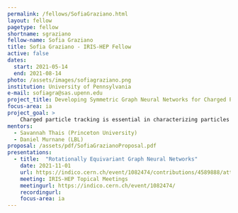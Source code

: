 ```yaml
---
permalink: /fellows/SofiaGraziano.html
layout: fellow
pagetype: fellow
shortname: sgraziano
fellow-name: Sofia Graziano
title: Sofia Graziano - IRIS-HEP Fellow
active: false
dates:
  start: 2021-05-14
  end: 2021-08-14
photo: /assets/images/sofiagraziano.png
institution: University of Pennsylvania
e-mail: sofiagra@sas.upenn.edu
project_title: Developing Symmetric Graph Neural Networks for Charged Particle Tracking
focus-area: ia
project_goal: >
    Charged particle tracking is essential in characterizing particles produced in colliders; traditional tracking algorithms scale up poorly, and new methods need to be developed. One approach is to use geometric deep learning to classify connections between tracker hits as true or false, and then link them together to form final track candidates. This can be done using graph neural networks (GNNs) by first con- structing a graph of tracker events and then processing the graph with an intelligent network (IN) or similar architecture. Graphs are a natural representation of particle data because hits can be represented as nodes and track segments can be represented as edges. This project proposes constructing the GNN, and implementing the function that the GNN learns on using the equivariant approach. I will investigate the rotational, CPT, and other symmetries that the dataset should have and construct and train the GNN to be equivariant to these symmetries to help constrain the network size and improve the accuracy of the machine learning algorithm.
mentors:
  - Savannah Thais (Princeton University)
  - Daniel Murnane (LBL)
proposal: /assets/pdf/SofiaGrazianoProposal.pdf
presentations:
  - title:  "Rotationally Equivariant Graph Neural Networks"
    date: 2021-11-01
    url: https://indico.cern.ch/event/1082474/contributions/4589888/attachments/2337501/3984346/Rotationally%20Equivariant%20Graph%20Neural%20Networks.pdf
    meeting: IRIS-HEP Topical Meetings
    meetingurl: https://indico.cern.ch/event/1082474/
    recordingurl:
    focus-area: ia
---
```

